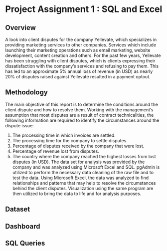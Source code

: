 # Project Assignment 1 : SQL and Excel

## Overview

A look into client disputes for the company Yellevate, which specializes in providing marketing services to other companies. Services which include launching their marketing operations such as email marketing, website development, content creation and others.  For the past few years, Yellevate has been struggling with client disputes, which is clients expressing their dissatisfaction with the company’s services and refusing to pay them. This has led to an approximate 5% annual loss of revenue (in USD) as nearly 20% of disputes raised against Yellevate resulted in a payment optout.

## Methodology
The main objective of this report is to determine the conditions around the client dispute and how to resolve them. Working with the management’s assumption that most disputes are a result of contract technicalities, the following information are required to identify the circumstances around the dispute issue: 
1. The processing time in which invoices are settled.
2. The processing time for the company to settle disputes.
3. Percentage of disputes received by the company that were lost.
4. Percentage of revenue lost from disputes.
5. The country where the company reached the highest losses from lost  disputes (in USD).
The data set for analysis was provided by the company and was analyzed  using Microsoft Excel and SQL. pgAdmin is utilized to perform the necessary data cleaning of the raw file and to test the data. Using Microsoft Excel, the data was analyzed to find relationships and patterns that may help to resolve the circumstances behind the client disputes. Visualization using the same program are then utilized to bring the data to life and for analysis purposes. 

## Dataset

## Dashboard

## SQL Queries

